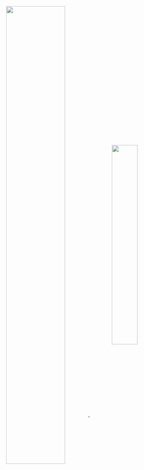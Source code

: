 
<center>
    <a align="center" href="https://github.com/TorresVisual">
        <img align="center" style="width: 56%;" src="https://github-readme-stats-ten-puce-43.vercel.app/api?username=torresvisual&show_icons=true&include_all_commits=true&count_private=true&disable_animations=false&theme=github_dark&line_height=24&custom_title=GitHub+Stats&bg_color=00000000&border_color=3d444d&text_color=9198a1">
        <img align="center" style="width: 37%;" src="https://github-readme-stats-ten-puce-43.vercel.app/api/top-langs/?username=torresvisual&langs_count=8&layout=compact&theme=github_dark&line_height=24&bg_color=00000000&border_color=3d444d&text_color=9198a1">
    </a>
</center>
